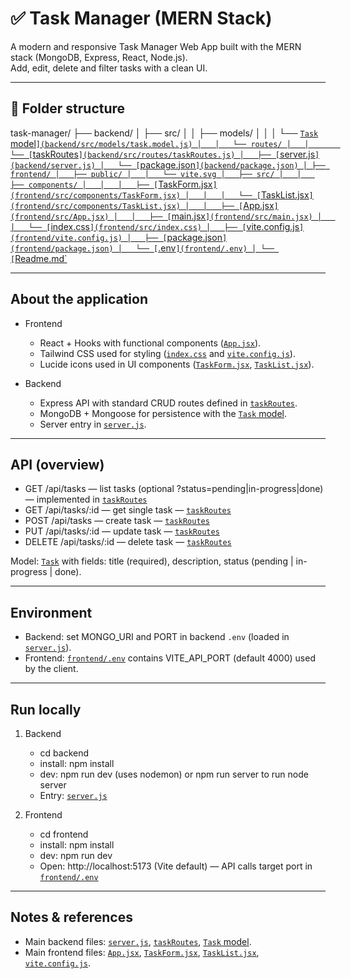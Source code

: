 # ✅ Task Manager (MERN Stack)

A modern and responsive Task Manager Web App built with the MERN stack (MongoDB, Express, React, Node.js).  
Add, edit, delete and filter tasks with a clean UI.

---

## 📂 Folder structure

task-manager/
├── backend/
│   ├── src/
│   │   ├── models/
│   │   │   └── [`Task` model`](backend/src/models/task.model.js)
│   │   └── routes/
│   │       └── [`taskRoutes`](backend/src/routes/taskRoutes.js)
│   ├── [`server.js`](backend/server.js)
│   └── [`package.json`](backend/package.json)
│
├── frontend/
│   ├── public/
│   │   └── vite.svg
│   ├── src/
│   │   ├── components/
│   │   │   ├── [`TaskForm.jsx`](frontend/src/components/TaskForm.jsx)
│   │   │   └── [`TaskList.jsx`](frontend/src/components/TaskList.jsx)
│   │   ├── [`App.jsx`](frontend/src/App.jsx)
│   │   ├── [`main.jsx`](frontend/src/main.jsx)
│   │   └── [`index.css`](frontend/src/index.css)
│   ├── [`vite.config.js`](frontend/vite.config.js)
│   ├── [`package.json`](frontend/package.json)
│   └── [`.env`](frontend/.env)
│
└── [`Readme.md`](Readme.md)

---

## About the application

- Frontend
  - React + Hooks with functional components ([`App.jsx`](frontend/src/App.jsx)).
  - Tailwind CSS used for styling ([`index.css`](frontend/src/index.css) and [`vite.config.js`](frontend/vite.config.js)).
  - Lucide icons used in UI components ([`TaskForm.jsx`](frontend/src/components/TaskForm.jsx), [`TaskList.jsx`](frontend/src/components/TaskList.jsx)).

- Backend
  - Express API with standard CRUD routes defined in [`taskRoutes`](backend/src/routes/taskRoutes.js).
  - MongoDB + Mongoose for persistence with the [`Task` model](backend/src/models/task.model.js).
  - Server entry in [`server.js`](backend/server.js).

---

## API (overview)

- GET /api/tasks — list tasks (optional ?status=pending|in-progress|done) — implemented in [`taskRoutes`](backend/src/routes/taskRoutes.js)  
- GET /api/tasks/:id — get single task — [`taskRoutes`](backend/src/routes/taskRoutes.js)  
- POST /api/tasks — create task — [`taskRoutes`](backend/src/routes/taskRoutes.js)  
- PUT /api/tasks/:id — update task — [`taskRoutes`](backend/src/routes/taskRoutes.js)  
- DELETE /api/tasks/:id — delete task — [`taskRoutes`](backend/src/routes/taskRoutes.js)

Model: [`Task`](backend/src/models/task.model.js) with fields: title (required), description, status (pending | in-progress | done).

---

## Environment

- Backend: set MONGO_URI and PORT in backend `.env` (loaded in [`server.js`](backend/server.js)).  
- Frontend: [`frontend/.env`](frontend/.env) contains VITE_API_PORT (default 4000) used by the client.

---

## Run locally

1. Backend
   - cd backend
   - install: npm install
   - dev: npm run dev (uses nodemon) or npm run server to run node server
   - Entry: [`server.js`](backend/server.js)

2. Frontend
   - cd frontend
   - install: npm install
   - dev: npm run dev
   - Open: http://localhost:5173 (Vite default) — API calls target port in [`frontend/.env`](frontend/.env)

---

## Notes & references

- Main backend files: [`server.js`](backend/server.js), [`taskRoutes`](backend/src/routes/taskRoutes.js), [`Task` model](backend/src/models/task.model.js).  
- Main frontend files: [`App.jsx`](frontend/src/App.jsx), [`TaskForm.jsx`](frontend/src/components/TaskForm.jsx), [`TaskList.jsx`](frontend/src/components/TaskList.jsx), [`vite.config.js`](frontend/vite.config.js).
